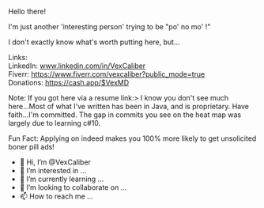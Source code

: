 
 Hello there!
 
  I'm just another 'interesting person' trying to be "po' no mo' !"
  
  I don't exactly know what's worth putting here, but...
  
  Links: <br>
  LinkedIn:  www.linkedin.com/in/VexCaliber <br>
  Fiverr:  https://www.fiverr.com/vexcaliber?public_mode=true <br>
  Donations: https://cash.app/$VexMD 
  
  Note: If you got here via a resume link:> 
  I know you don't see much here...Most of what I've written has been in Java, and is proprietary.
  Have faith...I'm committed.  The gap in commits you see on the heat map was largely due to learning c#10.
  
  Fun Fact: Applying on indeed makes you 100% more likely to get unsolicited boner pill ads!


- 👋 Hi, I’m @VexCaliber
- 👀 I’m interested in ...
- 🌱 I’m currently learning ...
- 💞️ I’m looking to collaborate on ...
- 📫 How to reach me ...

<!---
VexCaliber/VexCaliber is a ✨ special ✨ repository because its `README.md` (this file) appears on your GitHub profile.
You can click the Preview link to take a look at your changes.
--->
